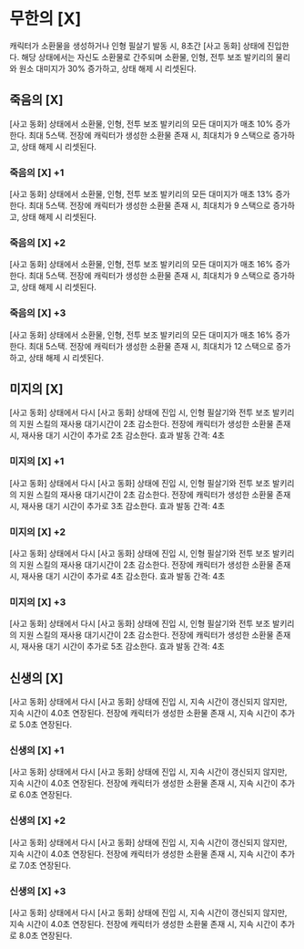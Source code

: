 # 무한의 [X]

캐릭터가 소환물을 생성하거나 인형 필살기 발동 시, 8초간 [사고 동화] 상태에 진입한다. 해당 상태에서는 자신도 소환물로 간주되며 소환물, 인형, 전투 보조 발키리의 물리와 원소 대미지가 30% 증가하고, 상태 해제 시 리셋된다.

## 죽음의 [X]

[사고 동화] 상태에서 소환물, 인형, 전투 보조 발키리의 모든 대미지가 매초 10% 증가한다. 최대 5스택. 전장에 캐릭터가 생성한 소환물 존재 시, 최대치가 9 스택으로 증가하고, 상태 해제 시 리셋된다.

### 죽음의 [X] +1

[사고 동화] 상태에서 소환물, 인형, 전투 보조 발키리의 모든 대미지가 매초 13% 증가한다. 최대 5스택. 전장에 캐릭터가 생성한 소환물 존재 시, 최대치가 9 스택으로 증가하고, 상태 해제 시 리셋된다.

### 죽음의 [X] +2

[사고 동화] 상태에서 소환물, 인형, 전투 보조 발키리의 모든 대미지가 매초 16% 증가한다. 최대 5스택. 전장에 캐릭터가 생성한 소환물 존재 시, 최대치가 9 스택으로 증가하고, 상태 해제 시 리셋된다.

### 죽음의 [X] +3

[사고 동화] 상태에서 소환물, 인형, 전투 보조 발키리의 모든 대미지가 매초 16% 증가한다. 최대 5스택. 전장에 캐릭터가 생성한 소환물 존재 시, 최대치가 12 스택으로 증가하고, 상태 해제 시 리셋된다.

## 미지의 [X]

[사고 동화] 상태에서 다시 [사고 동화] 상태에 진입 시, 인형 필살기와 전투 보조 발키리의 지원 스킬의 재사용 대기시간이 2초 감소한다. 전장에 캐릭터가 생성한 소환물 존재 시, 재사용 대기 시간이 추가로 2초 감소한다. 효과 발동 간격: 4초

### 미지의 [X] +1

[사고 동화] 상태에서 다시 [사고 동화] 상태에 진입 시, 인형 필살기와 전투 보조 발키리의 지원 스킬의 재사용 대기시간이 2초 감소한다. 전장에 캐릭터가 생성한 소환물 존재 시, 재사용 대기 시간이 추가로 3초 감소한다. 효과 발동 간격: 4초

### 미지의 [X] +2

[사고 동화] 상태에서 다시 [사고 동화] 상태에 진입 시, 인형 필살기와 전투 보조 발키리의 지원 스킬의 재사용 대기시간이 2초 감소한다. 전장에 캐릭터가 생성한 소환물 존재 시, 재사용 대기 시간이 추가로 4초 감소한다. 효과 발동 간격: 4초

### 미지의 [X] +3

[사고 동화] 상태에서 다시 [사고 동화] 상태에 진입 시, 인형 필살기와 전투 보조 발키리의 지원 스킬의 재사용 대기시간이 2초 감소한다. 전장에 캐릭터가 생성한 소환물 존재 시, 재사용 대기 시간이 추가로 5초 감소한다. 효과 발동 간격: 4초

## 신생의 [X]

[사고 동화] 상태에서 다시 [사고 동화] 상태에 진입 시, 지속 시간이 갱신되지 않지만, 지속 시간이 4.0초 연장된다. 전장에 캐릭터가 생성한 소환물 존재 시, 지속 시간이 추가로 5.0초 연장된다.

### 신생의 [X] +1

[사고 동화] 상태에서 다시 [사고 동화] 상태에 진입 시, 지속 시간이 갱신되지 않지만, 지속 시간이 4.0초 연장된다. 전장에 캐릭터가 생성한 소환물 존재 시, 지속 시간이 추가로 6.0초 연장된다.

### 신생의 [X] +2

[사고 동화] 상태에서 다시 [사고 동화] 상태에 진입 시, 지속 시간이 갱신되지 않지만, 지속 시간이 4.0초 연장된다. 전장에 캐릭터가 생성한 소환물 존재 시, 지속 시간이 추가로 7.0초 연장된다.

### 신생의 [X] +3

[사고 동화] 상태에서 다시 [사고 동화] 상태에 진입 시, 지속 시간이 갱신되지 않지만, 지속 시간이 4.0초 연장된다. 전장에 캐릭터가 생성한 소환물 존재 시, 지속 시간이 추가로 8.0초 연장된다.
